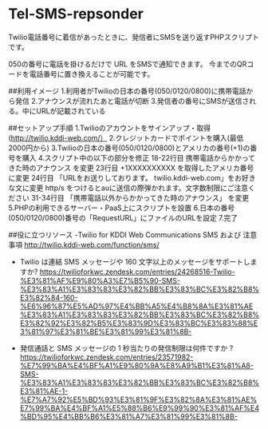 # Tel-SMS-repsonder
Twilio電話番号に着信があったときに、発信者にSMSを送り返すPHPスクリプトです。

050の番号に電話を掛けるだけで URL をSMSで通知できます。
今までのQRコードを電話番号に置き換えることが可能です。

##利用イメージ
1.利用者がTwilioの日本の番号(050/0120/0800)に携帯電話から発信
2.アナウンスが流れたあと電話が切断
3.発信者の番号にSMSが送信される。中にURLが記載されている

##セットアップ手順
  1.Twilioのアカウントをサインアップ・取得(http://twilio.kddi-web.com/）
  2.クレジットカードでポイントを購入(最低2000円から)
  3.Twilioの日本の番号(050/0120/0800)とアメリカの番号(+1)の番号を購入
  4.スクリプト中の以下の部分を修正
    18-22行目 携帯電話からかかってきた時のアナウンス を変更
    23行目 +1XXXXXXXXXX を取得したアメリカ番号に変更
    24行目 「URLをお送りしております。 twilio.kddi-web.com」をお好きな文に変更
            http/s をつけるとauに送信の際弾かれます。文字数制限にご注意ください
    31-34行目 「携帯電話以外からかかってきた時のアナウンス」 を変更
  5.PHPの利用できるサーバー・PaaS上にスクリプトを設置
  6.日本の番号(050/0120/0800)番号の「RequestURL」にファイルのURLを設定
  7.完了

##役に立つリソース
-Twilio for KDDI Web Communications SMS および 注意事項
http://twilio.kddi-web.com/function/sms/

- Twilio は連結 SMS メッセージや 160 文字以上のメッセージをサポートしますか?
https://twilioforkwc.zendesk.com/entries/24268516-Twilio-%E3%81%AF%E9%80%A3%E7%B5%90-SMS-%E3%83%A1%E3%83%83%E3%82%BB%E3%83%BC%E3%82%B8%E3%82%84-160-%E6%96%87%E5%AD%97%E4%BB%A5%E4%B8%8A%E3%81%AE%E3%83%A1%E3%83%83%E3%82%BB%E3%83%BC%E3%82%B8%E3%82%92%E3%82%B5%E3%83%9D%E3%83%BC%E3%83%88%E3%81%97%E3%81%BE%E3%81%99%E3%81%8B-

- 発信通話と SMS メッセージの 1 秒当たりの発信制限は何件ですか ?
https://twilioforkwc.zendesk.com/entries/23571982-%E7%99%BA%E4%BF%A1%E9%80%9A%E8%A9%B1%E3%81%A8-SMS-%E3%83%A1%E3%83%83%E3%82%BB%E3%83%BC%E3%82%B8%E3%81%AE-1-%E7%A7%92%E5%BD%93%E3%81%9F%E3%82%8A%E3%81%AE%E7%99%BA%E4%BF%A1%E5%88%B6%E9%99%90%E3%81%AF%E4%BD%95%E4%BB%B6%E3%81%A7%E3%81%99%E3%81%8B-
